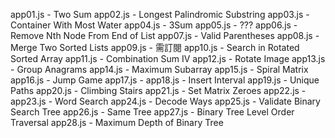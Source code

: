 app01.js - Two Sum
app02.js - Longest Palindromic Substring
app03.js - Container With Most Water
app04.js - 3Sum
app05.js - ???
app06.js - Remove Nth Node From End of List
app07.js - Valid Parentheses
app08.js - Merge Two Sorted Lists
app09.js - 需訂閱
app10.js - Search in Rotated Sorted Array
app11.js - Combination Sum IV
app12.js - Rotate Image
app13.js - Group Anagrams
app14.js - Maximum Subarray
app15.js - Spiral Matrix
app16.js - Jump Game
app17.js - 
app18.js - Insert Interval
app19.js - Unique Paths
app20.js - Climbing Stairs
app21.js - Set Matrix Zeroes
app22.js - 
app23.js - Word Search
app24.js - Decode Ways
app25.js - Validate Binary Search Tree
app26.js - Same Tree
app27.js - Binary Tree Level Order Traversal
app28.js - Maximum Depth of Binary Tree

